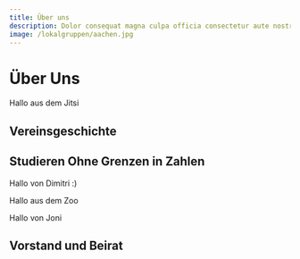 ```yaml
---
title: Über uns
description: Dolor consequat magna culpa officia consectetur aute nostrud excepteur in sunt sint aliqua pariatur. Irure voluptate veniam sit aliquip dolor incididunt aute Lorem quis ullamco occaecat nulla laborum id. Culpa elit Lorem cillum occaecat exercitation aliqua aliqua enim commodo velit mollit quis velit irure. Dolor Lorem exercitation nisi nisi nisi dolore esse ut aliquip duis. Dolor
image: /lokalgruppen/aachen.jpg
---
```


# Über Uns

Hallo aus dem Jitsi

## Vereinsgeschichte

<timeline timeline-config="about_us/timeline"></timeline>

## Studieren Ohne Grenzen in Zahlen

Hallo von Dimitri :)

Hallo aus dem Zoo

Hallo von Joni

## Vorstand und Beirat
